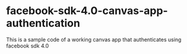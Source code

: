 facebook-sdk-4.0-canvas-app-authentication
==========================================

This is a sample code of a working canvas app that authenticates using facebook sdk 4.0
